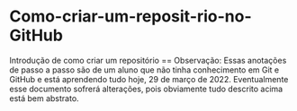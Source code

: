 # Como-criar-um-reposit-rio-no-GitHub
Introdução de como criar um repositório
== Observação:
Essas anotações de passo a passo são de um aluno que não tinha conhecimento em Git e GitHub e está aprendendo tudo hoje, 29 de março de 2022.
Eventualmente esse documento sofrerá alterações, pois obviamente tudo descrito acima está bem abstrato.
